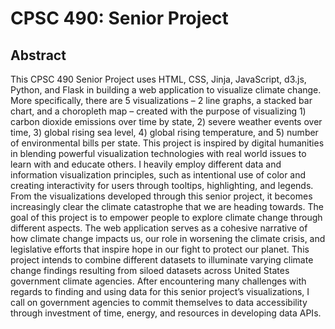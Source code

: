 # CPSC 490: Senior Project
## Abstract
This CPSC 490 Senior Project uses HTML, CSS, Jinja, JavaScript, d3.js, Python, and Flask in building a web application to visualize climate change. More specifically, there are 5 visualizations – 2 line graphs, a stacked bar chart, and a choropleth map – created with the purpose of visualizing 1) carbon dioxide emissions over time by state, 2) severe weather events over time, 3) global rising sea level, 4) global rising temperature, and 5) number of environmental bills per state. This project is inspired by digital humanities in blending powerful visualization technologies with real world issues to learn with and educate others. I heavily employ different data and information visualization principles, such as intentional use of color and creating interactivity for users through tooltips, highlighting, and legends. From the visualizations developed through this senior project, it becomes increasingly clear the climate catastrophe that we are heading towards. The goal of this project is to empower people to explore climate change through different aspects. The web application serves as a cohesive narrative of how climate change impacts us, our role in worsening the climate crisis, and legislative efforts that inspire hope in our fight to protect our planet. This project intends to combine different datasets to illuminate varying climate change findings resulting from siloed datasets across United States government climate agencies. After encountering many challenges with regards to finding and using data for this senior project’s visualizations, I call on government agencies to commit themselves to data accessibility through investment of time, energy, and resources in developing data APIs.